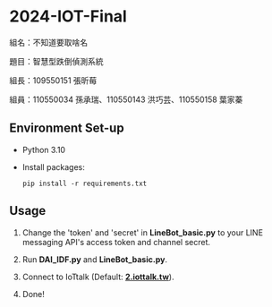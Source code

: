 # 2024-IOT-Final

組名：不知道要取啥名

題目：智慧型跌倒偵測系統

組長：109550151 張昕莓

組員：110550034 孫承瑞、110550143 洪巧芸、110550158 葉家蓁

## Environment Set-up
- Python 3.10
- Install packages:

    ```pip install -r requirements.txt```

## Usage
1. Change the 'token' and 'secret' in **LineBot_basic.py** to your LINE messaging API's access token and channel secret.

2. Run **DAI_IDF.py** and **LineBot_basic.py**.

3. Connect to IoTtalk (Default: [**2.iottalk.tw**](https://2.iottalk.tw/)).

4. Done!
